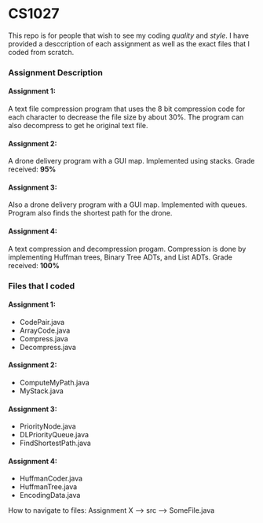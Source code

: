 # CS1027

This repo is for people that wish to see my coding *quality* and *style*. I have provided a desccription of each assignment as well as the exact files that I coded from scratch.

### Assignment Description

#### Assignment 1:
A text file compression program that uses the 8 bit compression code for each character to decrease the file size by about 30%. The program can also decompress to get he original text file. 

#### Assignment 2:
A drone delivery program with a GUI map. Implemented using stacks. Grade received: **95%**

#### Assignment 3:
Also a drone delivery program with a GUI map. Implemented with queues. Program also finds the shortest path for the drone. 

#### Assignment 4: 
A text compression and decompression progam. Compression is done by implementing Huffman trees, Binary Tree ADTs, and List ADTs. Grade received: **100%**

### Files that I coded

#### Assignment 1:

- CodePair.java
- ArrayCode.java
- Compress.java
- Decompress.java

#### Assignment 2:
- ComputeMyPath.java
- MyStack.java

#### Assignment 3:
- PriorityNode.java
- DLPriorityQueue.java
- FindShortestPath.java

#### Assignment 4:
- HuffmanCoder.java
- HuffmanTree.java
- EncodingData.java

How to navigate to files: Assignment X --> src --> SomeFile.java
